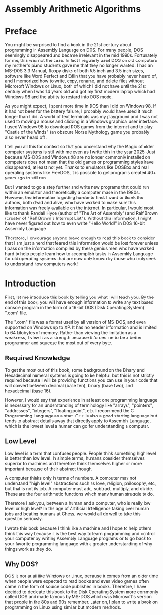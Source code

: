 # Assembly Arithmetic Algorithms

# Preface

You might be surprised to find a book in the 21st century about programming in Assembly Language on DOS. For many people, DOS seemingly disappeared and became irrelevant in the mid 1990s. Fortunately for me, this was not the case. In fact I regularly used DOS on old computers my mother's piano students gave me that they no longer wanted. I had an MS-DOS 3.3 Manual, floppy disks of both 5.5 inch and 3.5 inch sizes, software like Word Perfect and Edlin that you have probably never heard of, and I memorized how to write, copy, rename, and delete files without Microsoft Windows or Linux, both of which I did not have until the 21st century when I was 14 years old and got my first modern laptop which had Windows 98 and the ability to restard into DOS mode.

As you might expect, I spent more time in DOS than I did on Windows 98. If it had not been for the battery failure, I probably would have used it much longer than I did. A world of text terminals was my playground and I was not used to moving a mouse and clicking in a Windows graphical user interface. I used Windows 98 to download DOS games from the internet and to play "Castle of the Winds" (an obscure Norse Mythology game you probably also never heard of).

I tell you all this for context so that you understand why the Magic of older computer systems is still with me even as I write this in the year 2025. Just because MS-DOS and Windows 98 are no longer commonly installed on computers does not mean that the old games or programming styles have disappeared, at least not yet. Thanks to emulators like DOSBox and real operating systems like FreeDOS, it is possible to get programs created 40+ years ago to still run.

But I wanted to go a step further and write new programs that could run within an emulator and theoretically a computer made in the 1980s. However, the information is getting harder to find. I want to thank the authors, both dead and alive, who have worked to make sure this information was freely available on the internet. In particular, I would most like to thank Randall Hyde (author of "The Art of Assembly") and Ralf Brown (creator of "Ralf Brown's Interrupt List"). Without this information, I might have never figured out how to even write "Hello World!" in DOS 16-bit Assembly Language

Therefore, I encourage anyone brave enough to read this book to consider that I am just a nerd that feared this information would be lost forever unless I pass on the information compiled by these genius men who have worked hard to help people learn how to accomplish tasks in Assembly Language for old operating systems that are now only known by those who truly seek to understand how computers work!


# Introduction

First, let me introduce this book by telling you what I will teach you. By the end of this book, you will have enough information to write any text based console program in the form of a 16-bit DOS (Disk Operating System) ".com" file.

The ".com" file was a format used by all version of MS-DOS, and even supported on Windows up to XP. It has no header information and is limited to 64 kilobytes of memory. Rather than viewing the limitation as a weakness, I view it as a strength because it forces me to be a better programmer and squeeze the most out of every byte.

## Required Knowledge

To get the most out of this book, some background on the Binary and Hexadecimal numeral systems is going to be helpful, but this is not strictly required because I will be providing functions you can use in your code that will convert between decimal (base ten), binary (base two), and hexadecimal (base 16).

However, I would say that experience in at least one programming language is necessary for an understanding of terminology like "arrays", "pointers", "addresses", "integers", "floating point", etc. I recommend the C Programming Language as a start. C++ is also a good starting language but tends to abstract details away that directly apply to Assembly Language, which is the lowest level a human can go for understanding a computer.

## Low Level

Low level is a term that confuses people. People think something high level is better than low level. In simple terms, humans consider themselves superior to machines and therefore think themselves higher or more important because of their abstract though.

A computer thinks only in terms of numbers. A computer may not understand "high level" abstractions such as love, religion, philosophy, etc, but that is not its job. A computer must add, subtract, multiply, and divide. These are the four arithmetic functions which many human struggle to do.

Therefore I ask you, between a human and a computer, who is really low level or high level? In the age of Artificial Intelligence taking over human jobs and beating humans at Chess, we would all do well to take this question seriously.

I wrote this book because I think like a machine and I hope to help others think this way because it is the best way to learn programming and control your computer by writing Assembly Language programs or to go back to your favorite programming language with a greater understanding of why things work as they do.

## Why DOS?

DOS is not at all like Windows or Linux, because it comes from an older time when people were expected to read books and even video games often came in the form of source code published in books. Therefore, I have decided to dedicate this book to the Disk Operating System more commonly called DOS and made famous by MS-DOS which was Microsoft's version that people in the 80s and 90s remember. Later on, I plan to write a book on programming on Linux using similar but modern methods.
